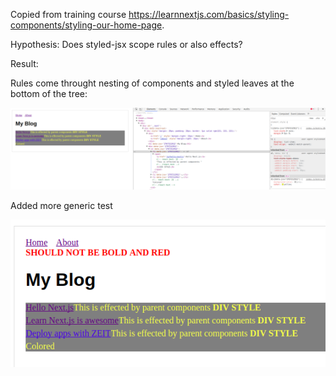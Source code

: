 Copied from training course https://learnnextjs.com/basics/styling-components/styling-our-home-page.

Hypothesis: Does styled-jsx scope rules or also effects?

Result:

Rules come throught nesting of components and styled leaves at the bottom of the tree:

![Screenshot](https://github.com/ichyr/styles-jsx/blob/clean-urls-ssr/images/yaktocat.png?raw=true)

Added more generic test

![Screenshot2](https://github.com/ichyr/styles-jsx/blob/clean-urls-ssr/images/yakocat2.png?raw=true)